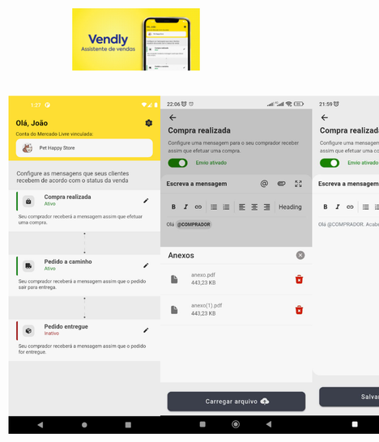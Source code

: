 <div style="width: 100%; display: flex; margin-bottom: 50px">
    <img style="width: 50%; margin: auto;" src="./screenshots/background.jpg">
</div>
<div style="display: flex">
    <img width="300" style="margin:auto" src="./screenshots/screenshot1.jpg">
    <img width="300" style="margin:auto" src="./screenshots/screenshot2.jpg"> 
    <img width="300" style="margin:auto" src="./screenshots/screenshot3.jpg">
    <img width="300" style="margin:auto" src="./screenshots/screenshot4.jpg">
</div>